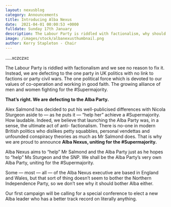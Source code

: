 ```yaml
---
layout: nexusblog
category: Announcements
title: Introducing Alba Nexus
date:  2021-04-01 00:00:53 +0000
fulldate: Sunday 17th January
description: The Labour Party is riddled with factionalism, why should we stay?
image: /images/stock/albanexusthumbnail.png
author: Kerry Stapleton - Chair
---
```

.....xczczxc

The Labour Party is riddled with factionalism and we see no reason to fix it. Instead, we are defecting to the one party in UK politics with no link to factions or party civil wars. The one political force which is devoted to our values of co-operation and working in good faith. The growing alliance of men and women fighting for the #Supermajority.

<b> That’s right. We are defecting to the Alba Party. </b>

Alex Salmond has decided to put his well-publicised differences with Nicola Sturgeon aside to — as he puts it — “help her” achieve a #Supermajority. How laudable. Indeed, we believe that launching the Alba Party was, in a sense, the ultimate act of anti- factionalism. There is no-one in modern British politics who dislikes petty squabbles, personal vendettas and unfounded conspiracy theories as much as Mr Salmond does. That is why we are proud to announce <b>Alba Nexus, uniting for the #Supermajority.</b>

Alba Nexus aims to “help” Mr Salmond and the Alba Party just as he hopes to “help” Ms Sturgeon and the SNP. We shall be the Alba Party’s very own Alba Party, uniting for the #Supermajority.

Some — most — all — of the Alba Nexus executive are based in England and Wales, but that sort of thing doesn’t seem to bother the Northern Independence Party, so we don’t see why it should bother Alba either.

Our first campaign will be calling for a special conference to elect a new Alba leader who has a better track record on literally anything.

